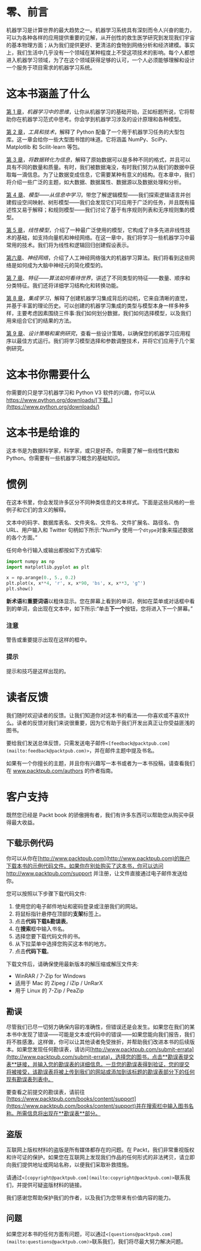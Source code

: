 

# 零、前言

机器学习是计算世界的最大趋势之一。机器学习系统具有深刻而令人兴奋的能力，可以为各种各样的应用提供重要的见解，从开创性的救生医学研究到发现我们宇宙的基本物理方面；从为我们提供更好、更清洁的食物到网络分析和经济建模。事实上，我们生活中几乎没有一个领域在某种程度上不受这项技术的影响。每个人都想进入机器学习领域，为了在这个领域获得足够的认可，一个人必须能够理解和设计一个服务于项目需求的机器学习系统。

# 这本书涵盖了什么

[第 1 章](ch01.html "Chapter 1. Thinking in Machine Learning")，*机器学习中的思维*，让你从机器学习的基础开始，正如标题所说，它将帮助你在机器学习范式中思考。你会学到机器学习涉及的设计原理和各种模型。

[第 2 章](ch02.html "Chapter 2. Tools and Techniques")，*工具和技术*，解释了 Python 配备了一个用于机器学习任务的大型包库。这一章会给你一些大型图书馆的味道。它将涵盖 NumPy、SciPy、Matplotlib 和 Scilit-learn 等包。

[第 3 章](ch03.html "Chapter 3. Turning Data into Information")，*将数据转化为信息*，解释了原始数据可以是多种不同的格式，并且可以具有不同的数量和质量。有时，我们被数据淹没，有时我们努力从我们的数据中获取每一滴信息。为了让数据变成信息，它需要某种有意义的结构。在本章中，我们将介绍一些广泛的主题，如大数据、数据属性、数据源以及数据处理和分析。

[第 4 章](ch04.html "Chapter 4. Models – Learning from Information")、*模型——从信息中学习*，带您了解逻辑模型——我们探索逻辑语言并创建假设空间映射、树形模型——我们会发现它们可应用于广泛的任务，并且既有描述性又易于解释；和规则模型——我们讨论了基于有序规则列表和无序规则集的模型。

[第 5 章](ch05.html "Chapter 5. Linear Models")，*线性模型*，介绍了一种最广泛使用的模型，它构成了许多先进非线性技术的基础，如支持向量机和神经网络。在这一章中，我们将学习一些机器学习中最常用的技术。我们将为线性和逻辑回归创建假设表示。

[第六章](ch06.html "Chapter 6. Neural Networks")、*神经网络*，介绍了人工神经网络强大的机器学习算法。我们将看到这些网络是如何成为大脑中神经元的简化模型的。

[第 7 章](ch07.html "Chapter 7. Features – How Algorithms See the World")、*特征——算法如何看待世界*，讲述了不同类型的特征——数量、顺序和分类特征。我们还将详细学习结构化和转换功能。

[第 8 章](ch08.html "Chapter 8. Learning with Ensembles")，*集成学习*，解释了创建机器学习集成背后的动机，它来自清晰的直觉，并基于丰富的理论历史。可以创建的机器学习集成的类型与模型本身一样多种多样，主要考虑因素围绕三件事:我们如何划分数据，我们如何选择模型，以及我们用来组合它们的结果的方法。

[第 9 章](ch09.html "Chapter 9. Design Strategies and Case Studies")、*设计策略和案例研究*，查看一些设计策略，以确保您的机器学习应用程序以最佳方式运行。我们将学习模型选择和参数调整技术，并将它们应用于几个案例研究。



# 这本书你需要什么

你需要的只是学习机器学习和 Python V3 软件的兴趣，你可以从 https://www.python.org/downloads/[下载。](https://www.python.org/downloads/)



# 这本书是给谁的

这本书是为数据科学家，科学家，或只是好奇。你需要了解一些线性代数和 Python。你需要有一些机器学习概念的基础知识。



# 惯例

在这本书里，你会发现许多区分不同种类信息的文本样式。下面是这些风格的一些例子和它们的含义的解释。

文本中的码字、数据库表名、文件夹名、文件名、文件扩展名、路径名、伪 URL、用户输入和 Twitter 句柄如下所示:“NumPy 使用一个`dtype`对象来描述数据的各个方面。”

任何命令行输入或输出都按如下方式编写:

```py
import numpy as np
import matplotlib.pyplot as plt

x = np.arange(0., 5., 0.2)
plt.plot(x, x**4, 'r', x, x*90, 'bs', x, x**3, 'g^')
plt.show()

```

**新术语**和**重要词语**以粗体显示。您在屏幕上看到的单词，例如在菜单或对话框中看到的单词，会出现在文本中，如下所示:“单击**下一个**按钮，您将进入下一个屏幕。”

### 注意

警告或重要提示出现在这样的框中。

### 提示

提示和技巧是这样出现的。



# 读者反馈

我们随时欢迎读者的反馈。让我们知道你对这本书的看法——你喜欢或不喜欢什么。读者的反馈对我们来说很重要，因为它有助于我们开发出真正让你受益匪浅的图书。

要给我们发送总体反馈，只需发送电子邮件`<[feedback@packtpub.com](mailto:feedback@packtpub.com)>`，并在邮件主题中提及书名。

如果有一个你擅长的主题，并且你有兴趣写一本书或者为一本书投稿，请查看我们在 www.packtpub.com/authors 的作者指南。



# 客户支持

既然您已经是 Packt book 的骄傲拥有者，我们有许多东西可以帮助您从购买中获得最大收益。

## 下载示例代码

你可以从你在[http://www.packtpub.com](http://www.packtpub.com)的账户下载本书的示例代码文件。如果你在别处购买了这本书，你可以访问 http://www.packtpub.com/support 并注册，让文件直接通过电子邮件发送给你。

您可以按照以下步骤下载代码文件:

1.  使用您的电子邮件地址和密码登录或注册我们的网站。
2.  将鼠标指针悬停在顶部的**支架**标签上。
3.  点击**代码下载&勘误表**。
4.  在**搜索**框中输入书名。
5.  选择您要下载代码文件的书。
6.  从下拉菜单中选择您购买这本书的地方。
7.  点击**代码下载**。

下载文件后，请确保使用最新版本的解压缩或解压文件夹:

*   WinRAR / 7-Zip for Windows
*   适用于 Mac 的 Zipeg / iZip / UnRarX
*   用于 Linux 的 7-Zip / PeaZip

## 勘误

尽管我们已尽一切努力确保内容的准确性，但错误还是会发生。如果您在我们的某本书中发现了错误——可能是文本或代码中的错误——如果您能向我们报告，我们将不胜感激。这样做，你可以让其他读者免受挫折，并帮助我们改进本书的后续版本。如果您发现任何勘误表，请访问[http://www.packtpub.com/submit-errata](http://www.packtpub.com/submit-errata)，选择您的图书，点击**勘误表提交表**链接，并输入您的勘误表的详细信息。一旦您的勘误表得到验证，您的提交将被接受，该勘误表将被上传到我们的网站或添加到该标题的勘误表部分下的任何现有勘误表列表中。

要查看之前提交的勘误表，请前往[https://www.packtpub.com/books/content/support](https://www.packtpub.com/books/content/support)并在搜索栏中输入图书名称。所需信息将出现在**勘误表**部分。

## 盗版

互联网上版权材料的盗版是所有媒体都存在的问题。在 Packt，我们非常重视版权和许可证的保护。如果您在互联网上发现我们作品的任何形式的非法拷贝，请立即向我们提供地址或网站名称，以便我们采取补救措施。

请通过`<[copyright@packtpub.com](mailto:copyright@packtpub.com)>`联系我们，并提供可疑盗版材料的链接。

我们感谢您帮助保护我们的作者，以及我们为您带来有价值内容的能力。

## 问题

如果您对本书的任何方面有问题，可以通过`<[questions@packtpub.com](mailto:questions@packtpub.com)>`联系我们，我们将尽最大努力解决问题。
